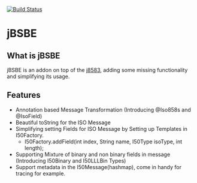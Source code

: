 [![Build Status](https://travis-ci.org/keyhan/jBSBE.svg?branch=master)](https://travis-ci.org/keyhan/jBSBE)
# jBSBE
## What is jBSBE
jBSBE is an addon on top of the [j8583](https://github.com/chochos/j8583), adding some missing functionality and simplifying its usage. 

## Features
- Annotation based Message Transformation (Introducing @Iso858s and @IsoField)
- Beautiful toString for the ISO Message
- Simplifying setting Fields for ISO Message by Setting up Templates in I50Factory.
  - I50Factory.addField(int index, String name, I50Type isoType, int length);
- Supporting Mixture of binary and non binary fields in message (Introducing I50Binary and I50LLLBin Types)
- Support metadata in the I50Message(hashmap), come in handy for tracing for example.
